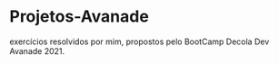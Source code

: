 # Projetos-Avanade
 exercícios resolvidos por mim, propostos pelo BootCamp Decola Dev Avanade 2021.
